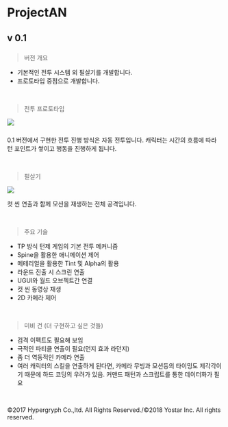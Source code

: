 # ProjectAN

## v 0.1

#####
> 버전 개요
* 기본적인 전투 시스템 외 필살기를 개발합니다.
* 프로토타입 중점으로 개발합니다.

&nbsp;
> 전투 프로토타입

<img src="GIF_0.gif">

#####

0.1 버전에서 구현한 전투 진행 방식은 자동 전투입니다.
캐릭터는 시간의 흐름에 따라 턴 포인트가 쌓이고 행동을 진행하게 됩니다. 

&nbsp;
> 필살기

<img src="GIF_1.gif">

컷 씬 연출과 함께 모션을 재생하는 전체 공격입니다.

&nbsp;
> 주요 기술
- TP 방식 턴제 게임의 기본 전투 메커니즘
- Spine을 활용한 애니메이션 제어
- 메테리얼을 활용한 Tint 및 Alpha의 활용
- 라운드 진출 시 스크린 연출
- UGUI와 월드 오브젝트간 연결
- 컷 씬 동영상 재생
- 2D 카메라 제어

&nbsp;
> 미비 건 (더 구현하고 싶은 것들)
- 검격 이펙트도 필요해 보임
- 극적인 파티클 연출이 필요(먼지 효과 라던지)
- 좀 더 역동적인 카메라 연출
- 여러 캐릭터의 스킬을 연출하게 된다면, 카메라 무빙과 모션등의 타이밍도 제각각이기 때문에 하드 코딩의 우려가 있음. 커맨드 패턴과 스크립트를 통한 데이터화가 필요

&nbsp;

©2017 Hypergryph Co.,ltd. All Rights Reserved./©2018 Yostar Inc. All rights reserved.